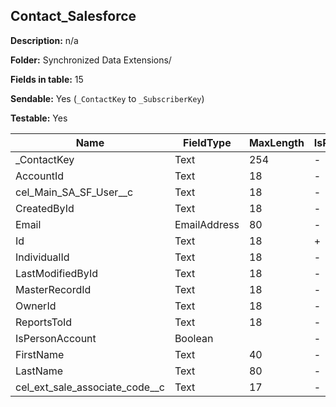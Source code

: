 ## Contact_Salesforce

**Description:** n/a

**Folder:** Synchronized Data Extensions/

**Fields in table:** 15

**Sendable:** Yes (`_ContactKey` to `_SubscriberKey`)

**Testable:** Yes

| Name | FieldType | MaxLength | IsPrimaryKey | IsNullable | DefaultValue |
| --- | --- | --- | --- | --- | --- |
| _ContactKey | Text | 254 | - | - |  |
| AccountId | Text | 18 | - | + |  |
| cel_Main_SA_SF_User__c | Text | 18 | - | + |  |
| CreatedById | Text | 18 | - | + |  |
| Email | EmailAddress | 80 | - | + |  |
| Id | Text | 18 | + | - |  |
| IndividualId | Text | 18 | - | + |  |
| LastModifiedById | Text | 18 | - | + |  |
| MasterRecordId | Text | 18 | - | + |  |
| OwnerId | Text | 18 | - | + |  |
| ReportsToId | Text | 18 | - | + |  |
| IsPersonAccount | Boolean |  | - | + |  |
| FirstName | Text | 40 | - | + |  |
| LastName | Text | 80 | - | + |  |
| cel_ext_sale_associate_code__c | Text | 17 | - | + |  |

